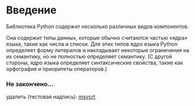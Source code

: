 # Введение

Библиотека Python содержит несколько различных видов компонентов.

Она содержит типы данных, которые обычно считаются частью «ядра» языка, такие как числа и списки. Для этих типов ядро языка Python определяет форму литералов и накладывает некоторые ограничения на их семантику, но не полностью определяет семантику. \(С другой стороны, ядро языка определяет синтаксические свойства, такие как орфография и приоритеты операторов.\)

### Не закончено...

удалить \(тестовая надпись\): [msvcrt](moduli-standartnoi-biblioteki/specialnye-sluzhby-ms-windows/msvcrt/)

